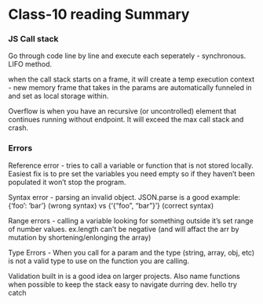 # Class-10 reading Summary

### JS Call stack


Go through code line by line and execute each seperately - synchronous. LIFO method.

when the call stack starts on a frame, it will create a temp execution context - new memory frame that takes in the params are automatically funneled in and set as local storage within.

Overflow is when you have an recursive (or uncontrolled) element that continues running without endpoint. It will exceed the max call stack and crash.

### Errors

Reference error - tries to call a variable or function that is not stored locally. Easiest fix is to pre set the variables you need empty so if they haven’t been populated it won’t stop the program.

Syntax error - parsing an invalid object. JSON.parse is a good example: {‘foo’: ‘bar’} (wrong syntax) vs {‘{“foo”, “bar”}’} (correct syntax)

Range errors - calling a variable looking for something outside it’s set range of number values. ex.length can’t be negative (and will affact the arr by mutation by shortening/enlonging the array)

Type Errors - When you call for a param and the type (string, array, obj, etc) is not a valid type to use on the function you are calling.

Validation built in is a good idea on larger projects. Also name functions when possible to keep the stack easy to navigate durring dev. hello try catch
